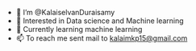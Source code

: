 - 👋 I’m @KalaiselvanDuraisamy
- 👀 Interested in Data science and Machine learning
- 🌱 Currently learning machine learning
- 📫 To reach me sent mail to kalaimkp15@gmail.com

<!---
KalaiselvanDuraisamy/KalaiselvanDuraisamy is a ✨ special ✨ repository because its `README.md` (this file) appears on your GitHub profile.
You can click the Preview link to take a look at your changes.
--->
